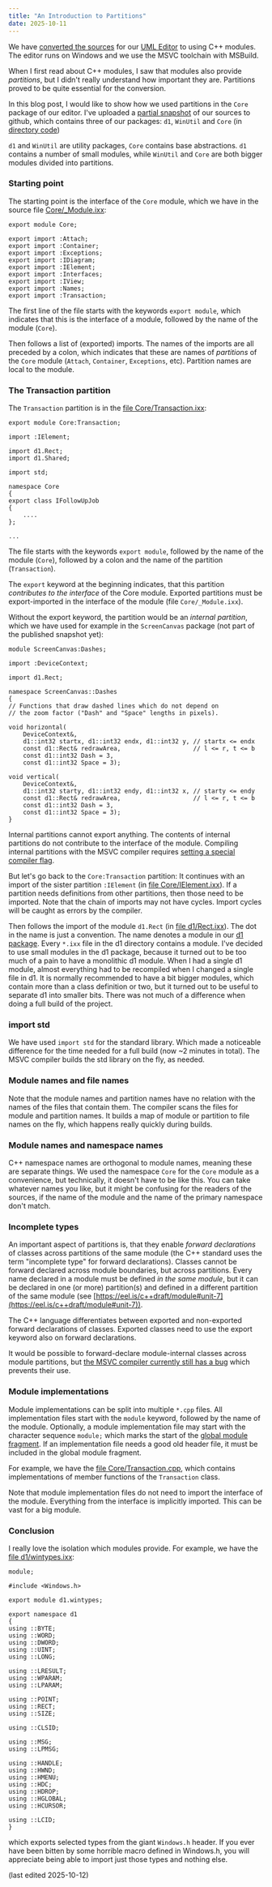 ```yaml
---
title: "An Introduction to Partitions"
date: 2025-10-11
---
```


We have [converted the sources](https://abuehl.github.io/2025/03/24/converting-to-modules.html) for our [UML Editor](https://cadifra.com/) to using C++ modules. The editor runs on Windows and we use the MSVC toolchain with MSBuild.

When I first read about C++ modules, I saw that modules also provide *partitions*, but I didn't really understand how important they are. Partitions proved to be quite essential for the conversion.

In this blog post, I would like to show how we used partitions in the `Core` package of our editor. I've uploaded a [partial snapshot](https://github.com/abuehl/cadifra) of our sources to github, which contains three of our packages: `d1`, `WinUtil` and `Core` (in [directory code](https://github.com/abuehl/cadifra/tree/main/code))

`d1` and `WinUtil` are utility packages, `Core` contains base abstractions. `d1` contains a number of small modules, while `WinUtil` and `Core` are both bigger modules divided into partitions.

### Starting point

The starting point is the interface of the `Core` module, which we have in the source file [Core/_Module.ixx](https://github.com/abuehl/cadifra/blob/main/code/Core/_Module.ixx):

    export module Core;

    export import :Attach;
    export import :Container;
    export import :Exceptions;
    export import :IDiagram;
    export import :IElement;
    export import :Interfaces;
    export import :IView;
    export import :Names;
    export import :Transaction;

The first line of the file starts with the keywords `export module`, which indicates that this is the interface of a module, followed by the name of the module (`Core`).

Then follows a list of (exported) imports. The names of the imports are all preceded by a colon, which indicates that these are names of *partitions* of the `Core` module (`Attach`, `Container`, `Exceptions`, etc). Partition names are local to the module.

### The Transaction partition

The `Transaction` partition is in the [file Core/Transaction.ixx](https://github.com/abuehl/cadifra/blob/main/code/Core/Transaction.ixx):

    export module Core:Transaction;

    import :IElement;

    import d1.Rect;
    import d1.Shared;

    import std;

    namespace Core
    {
    export class IFollowUpJob
    {
        ....
    };
    
    ...

The file starts with the keywords `export module`, followed by the name of the module (`Core`), followed by a colon and the name of the partition (`Transaction`).

The `export` keyword at the beginning indicates, that this partition *contributes to the interface* of the Core module. Exported partitions must be export-imported in the interface of the module (file `Core/_Module.ixx`).

Without the export keyword, the partition would be an *internal partition*, which we have used for example in the `ScreenCanvas` package (not part of the published snapshot yet):

    module ScreenCanvas:Dashes;

    import :DeviceContext;

    import d1.Rect;

    namespace ScreenCanvas::Dashes
    {
    // Functions that draw dashed lines which do not depend on
    // the zoom factor ("Dash" and "Space" lengths in pixels).

    void horizontal(
        DeviceContext&,
        d1::int32 startx, d1::int32 endx, d1::int32 y, // startx <= endx
        const d1::Rect& redrawArea,                    // l <= r, t <= b
        const d1::int32 Dash = 3,
        const d1::int32 Space = 3);

    void vertical(
        DeviceContext&,
        d1::int32 starty, d1::int32 endy, d1::int32 x, // starty <= endy
        const d1::Rect& redrawArea,                    // l <= r, t <= b
        const d1::int32 Dash = 3,
        const d1::int32 Space = 3);
    }

Internal partitions cannot export anything. The contents of internal partitions do not contribute to the interface of the module. Compiling internal partitions with the MSVC compiler requires [setting a special compiler flag](https://learn.microsoft.com/en-us/cpp/build/reference/internal-partition?view=msvc-170).

But let's go back to the `Core:Transaction` partition: It continues with an import of the sister partition `:IElement` (in [file Core/IElement.ixx](https://github.com/abuehl/cadifra/blob/main/code/Core/IElement.ixx)). If a partition needs definitions from other partitions, then those need to be imported. Note that the chain of imports may not have cycles. Import cycles will be caught as errors by the compiler.

Then follows the import of the module `d1.Rect` (in [file d1/Rect.ixx](https://github.com/abuehl/cadifra/blob/main/code/d1/Rect.ixx)). The dot in the name is just a convention. The name denotes a module in our [d1 package](https://github.com/abuehl/cadifra/tree/main/code/d1). Every `*.ixx` file in the d1 directory contains a module. I've decided to use small modules in the d1 package, because it turned out to be too much of a pain to have a monolithic d1 module. When I had a single d1 module, almost everything had to be recompiled when I changed a single file in d1. It is normally recommended to have a bit bigger modules, which contain more than a class definition or two, but it turned out to be useful to separate d1 into smaller bits. There was not much of a difference when doing a full build of the project.

### import std

We have used `import std` for the standard library. Which made a noticeable difference for the time needed for a full build (now ~2 minutes in total). The MSVC compiler builds the std library on the fly, as needed.

### Module names and file names

Note that the module names and partition names have no relation with the names of the files that contain them. The compiler scans the files for module and partition names. It builds a map of module or partition to file names on the fly, which happens really quickly during builds.

### Module names and namespace names

C++ namespace names are orthogonal to module names, meaning these are separate things. We used the namespace `Core` for the `Core` module as a convenience, but technically, it doesn't have to be like this. You can take whatever names you like, but it might be confusing for the readers of the sources, if the name of the module and the name of the primary namespace don't match.

### Incomplete types

An important aspect of partitions is, that they enable *forward declarations* of classes across partitions of the same module (the C++ standard uses the term "incomplete type" for forward declarations). Classes cannot be forward declared across module boundaries, but across partitions. Every name declared in a module must be defined *in the same module*, but it can be declared in one (or more) partition(s) and defined in a different partition of the same module (see [https://eel.is/c++draft/module#unit-7](https://eel.is/c++draft/module#unit-7)).

The C++ language differentiates between exported and non-exported forward declarations of classes. Exported classes need to use the export keyword also on forward declarations.

It would be possible to forward-declare module-internal classes across module partitions, but [the MSVC compiler currently still has a bug](https://github.com/abuehl/internal-partition-test) which prevents their use.

### Module implementations

Module implementations can be split into multiple `*.cpp` files. All implementation files start with the `module` keyword, followed by the name of the module. Optionally, a module implementation file may start with the character sequence `module;` which marks the start of the [global module fragment](https://en.cppreference.com/w/cpp/language/modules.html#Global_module_fragment). If an implementation file needs a good old header file, it must be included in the global module fragment.

For example, we have the [file Core/Transaction.cpp](https://github.com/abuehl/cadifra/blob/main/code/Core/Transaction.cpp), which contains implementations of member functions of the `Transaction` class.

Note that module implementation files do not need to import the interface of the module. Everything from the interface is implicitly imported. This can be vast for a big module.

### Conclusion

I really love the isolation which modules provide. For example, we have the [file d1/wintypes.ixx](https://github.com/abuehl/cadifra/blob/main/code/d1/wintypes.ixx):

    module;

    #include <Windows.h>

    export module d1.wintypes;

    export namespace d1
    {
    using ::BYTE;
    using ::WORD;
    using ::DWORD;
    using ::UINT;
    using ::LONG;

    using ::LRESULT;
    using ::WPARAM;
    using ::LPARAM;

    using ::POINT;
    using ::RECT;
    using ::SIZE;

    using ::CLSID;

    using ::MSG;
    using ::LPMSG;

    using ::HANDLE;
    using ::HWND;
    using ::HMENU;
    using ::HDC;
    using ::HDROP;
    using ::HGLOBAL;
    using ::HCURSOR;

    using ::LCID;
    }

which exports selected types from the giant `Windows.h` header. If you ever have been bitten by some horrible macro defined in Windows.h, you will appreciate being able to import just those types and nothing else.

(last edited 2025-10-12)
